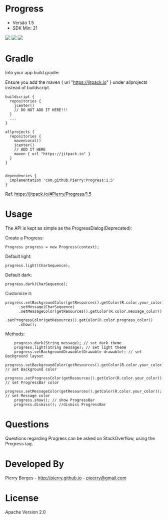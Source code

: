 Progress
=====

- Versão 1.5
- SDK Min: 21

![](https://raw.githubusercontent.com/Pierry/Progress/master/art/custom.png)
![](https://raw.githubusercontent.com/Pierry/Progress/master/art/dark.png)
![](https://raw.githubusercontent.com/Pierry/Progress/master/art/light.png)


Gradle
====

Into your app build.gradle:

Ensure you add the maven { url "https://jitpack.io" } under allprojects instead of buildscript.

	buildscript {
	  repositories {
	    jcenter()
	    // DO NOT ADD IT HERE!!!
	  }
	  ...
	}

	allprojects {
 	  repositories {
	    mavenLocal()
	    jcenter()
	    // ADD IT HERE
	    maven { url "https://jitpack.io" }
	  }
	}


	dependencies {
	  implementation 'com.github.Pierry:Progress:1.5'
	}

Ref. https://jitpack.io/#Pierry/Progress/1.5


Usage
=====

The API is kept as simple as the ProgressDialog(Deprecated):

Create a Progress:

	Progress progress = new Progress(context);

Default light:

	progress.light(CharSequence);
                
Default dark:

	progress.dark(CharSequence);
                
Customize it:

	progress.setBackgroundColor(getResources().getColor(R.color.your_color))
          .setMessage(CharSequence)
	      .setMessageColor(getResources().getColor(R.color.message_color))
          .setProgressColor(getResources().getColor(R.color.progress_color))
	      .show();
        
Methods:

	    progress.dark(String message); // set dark theme
        progress.light(String message); // set light theme
	    progress.setBackgroundDrawable(Drawable drawable); // set Background layout
        progress.setBackgroundColor(getResources().getColor(R.color.your_color)); // set Background color
        progress.setProgressColor(getResources().getColor(R.color.your_color)); // set ProgressBar color
        progress.setMessageColor(getResources().getColor(R.color.your_color)); // set Message color
        progress.show(); // show ProgressBar
        progress.dismiss(); //dismiss ProgressBar
        


Questions
=====

Questions regarding Progress can be asked on StackOverflow, using the Progress tag.

Developed By
======

Pierry Borges - http://pierry.github.io - pieerry@gmail.com

License
=====

Apache Version 2.0
